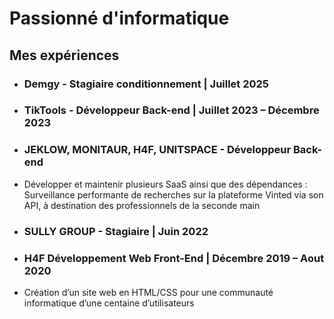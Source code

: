 # Passionné d'informatique

## Mes expériences

* ### Demgy - Stagiaire conditionnement | Juillet 2025
* ### TikTools - Développeur Back-end | Juillet 2023 – Décembre 2023
* ### JEKLOW, MONITAUR, H4F, UNITSPACE - Développeur Back-end
+ Développer et maintenir plusieurs SaaS ainsi que des dépendances : Surveillance performante de recherches sur la plateforme Vinted via son API, à destination des professionnels de la seconde main
* ### SULLY GROUP - Stagiaire | Juin 2022
* ### H4F Développement Web Front-End | Décembre 2019 – Aout 2020
+ Création d’un site web en HTML/CSS pour une communauté informatique d’une centaine d’utilisateurs
